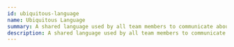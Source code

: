```yaml
---
id: ubiquitous-language
name: Ubiquitous Language
summary: A shared language used by all team members to communicate about the system.
description: A shared language used by all team members to communicate about the system.
---
```

<!-- Do not delete this file, required for EC, you an ignore this file -->